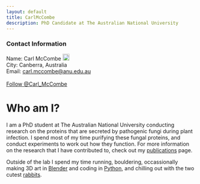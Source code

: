 ```yaml
---
layout: default
title: CarlMcCombe
description: PhD Candidate at The Australian National University
---
```

### Contact Information
 Name: Carl McCombe
    <a href="https://orcid.org/0000-0001-9347-887">
<img alt="ORCID logo" src="https://info.orcid.org/wp-content/uploads/2019/11/orcid_16x16.png" width="18" height="18" />
</a><br>
    City: Canberra, Australia<br>
    Email: carl.mccombe@anu.edu.au<br>
    <br>
    <a href="https://twitter.com/Carl_McCombe?ref_src=twsrc%5Etfw" class="twitter-follow-button" data-show-count="false">Follow @Carl_McCombe</a><script async src="https://platform.twitter.com/widgets.js" charset="utf-8"></script>

# Who am I?

I am a PhD student at The Australian National University conducting research on the proteins that are secreted by pathogenic fungi during plant infection. I spend most of my time purifying these fungal proteins, and conduct experiments to work out how they function. For more information on the research that I have contributed to, check out my [publications](publications.md) page.

Outside of the lab I spend my time running, bouldering, occassionally making 3D art in [Blender](blender_renders.md) and coding in [Python](code.md), and chilling out with the two cutest [rabbits](buns.md).

